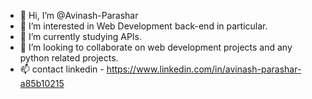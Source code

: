 - 👋 Hi, I’m @Avinash-Parashar
- 👀 I’m interested in Web Development back-end in particular. 
- 🌱 I’m currently studying APIs. 
- 💞️ I’m looking to collaborate on web development projects and any python related projects.
- 📫 contact linkedin - https://www.linkedin.com/in/avinash-parashar-a85b10215

<!---
Avinash-Parashar/Avinash-Parashar is a ✨ special ✨ repository because its `README.md` (this file) appears on your GitHub profile.
You can click the Preview link to take a look at your changes.
--->
